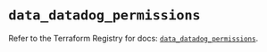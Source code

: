 # `data_datadog_permissions`

Refer to the Terraform Registry for docs: [`data_datadog_permissions`](https://registry.terraform.io/providers/datadog/datadog/3.65.0/docs/data-sources/permissions).

